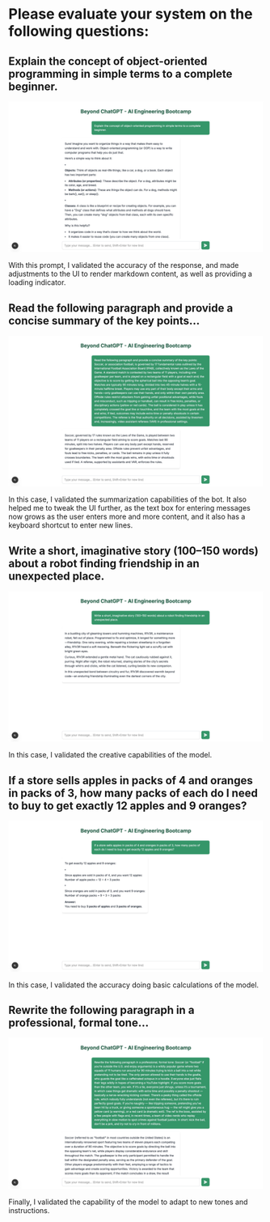 # Please evaluate your system on the following questions:

## Explain the concept of object-oriented programming in simple terms to a complete beginner.

![Vibe Check 1](./screenshots/vibe-check-1.jpeg)

With this prompt, I validated the accuracy of the response, and made adjustments to the UI to render markdown content, as well as providing a loading indicator.

## Read the following paragraph and provide a concise summary of the key points…

![Vibe Check 2](./screenshots/vibe-check-2.jpeg)

In this case, I validated the summarization capabilities of the bot. It also helped me to tweak the UI further, as the text box for entering messages now grows as the user enters more and more content, and it also has a keyboard shortcut to enter new lines.

## Write a short, imaginative story (100–150 words) about a robot finding friendship in an unexpected place.

![Vibe Check 3](./screenshots/vibe-check-3.jpeg)

In this case, I validated the creative capabilities of the model.

## If a store sells apples in packs of 4 and oranges in packs of 3, how many packs of each do I need to buy to get exactly 12 apples and 9 oranges?

![Vibe Check 4](./screenshots/vibe-check-4.jpeg)

In this case, I validated the accuracy doing basic calculations of the model.

## Rewrite the following paragraph in a professional, formal tone…

![Vibe Check 5](./screenshots/vibe-check-5.jpeg)

Finally, I validated the capability of the model to adapt to new tones and instructions.